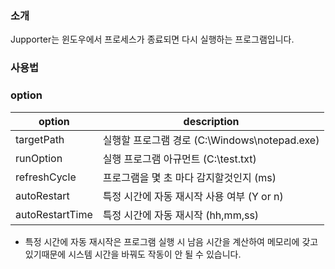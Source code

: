 ### 소개
Jupporter는 윈도우에서 프로세스가 종료되면 다시 실행하는 프로그램입니다.

### 사용법


### option

| option          | description                                         |
| --------------- | --------------------------------------------------- |
| targetPath      | 실행할 프로그램 경로 (C:\Windows\notepad.exe)            |
| runOption       | 실행 프로그램 아규먼트 (C:\test.txt)                      |
| refreshCycle    | 프로그램을 몇 초 마다 감지할것인지 (ms)                      |
| autoRestart     | 특정 시간에 자동 재시작 사용 여부 (Y or n)                  |
| autoRestartTime | 특정 시간에 자동 재시작 (hh,mm,ss)                        |

* 특정 시간에 자동 재시작은 프로그램 실행 시 남음 시간을 계산하여 메모리에 갖고 있기때문에 시스템 시간을 바꿔도 작동이 안 될 수 있습니다.

